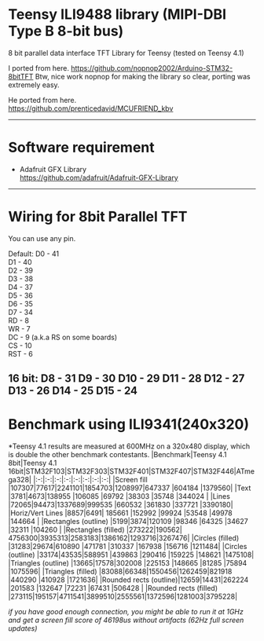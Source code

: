 # Teensy ILI9488 library (MIPI-DBI Type B 8-bit bus)
8 bit parallel data interface TFT Library for Teensy (tested on Teensy 4.1)

I ported from here.
https://github.com/nopnop2002/Arduino-STM32-8bitTFT
Btw, nice work nopnop for making the library so clear, porting was extremely easy.

He ported from here.   
https://github.com/prenticedavid/MCUFRIEND_kbv   

----

# Software requirement    

- Adafruit GFX Library   
https://github.com/adafruit/Adafruit-GFX-Library   

----

# Wiring for 8bit Parallel TFT   

You can use any pin.

Default:
D0 - 41\
D1 - 40\
D2 - 39\
D3 - 38\
D4 - 37\
D5 - 36\
D6 - 35\
D7 - 34\
RD - 8\
WR - 7\
DC - 9 (a.k.a RS on some boards)\
CS - 10\
RST - 6

16 bit:
D8 - 31
D9 - 30
D10 - 29
D11 - 28
D12 - 27
D13 - 26
D14 - 25
D15 - 24
----

# Benchmark using ILI9341(240x320)

\*Teensy 4.1 results are measured at 600MHz on a 320x480 display, which is double the other benchmark contestants.
|Benchmark|Teensy 4.1 8bit|Teensy 4.1 16bit|STM32F103|STM32F303|STM32F401|STM32F407|STM32F446|ATmega328|
|:-:|:-:|:-:|:-:|:-:|:-:|:-:|:-:|
|Screen fill            |107307|77617|2241101|1854703|1208997|647337 |604184 |1379560|
|Text                   |3781|4673|138955 |106085 |69792  |38303  |35748  |344024 |
|Lines                  |72065|94473|1337689|999535 |660532 |361830 |337721 |3390180|
|Horiz/Vert Lines       |8857|6491| 185661 |152992 |99924  |53548  |49978  |144664 |
|Rectangles (outline)   |5199|3874|120109 |98346  |64325  |34627  |32311  |104260 |
|Rectangles (filled)    |273222|190562| 4756300|3935313|2583183|1386162|1293716|3267476|
|Circles (filled)       |31283|29674|610890 |471781 |310337 |167938 |156716 |1211484|
|Circles (outline)      |33174|43535|588951 |439863 |290416 |159225 |148621 |1475108|
|Triangles (outline)    |13665|17578|302008 |225153 |148665 |81285  |75894  |1075596|
|Triangles (filled)     |83088|66348|1550456|1262459|821918 |440290 |410928 |1721636|
|Rounded rects (outline)|12659|14431|262224 |201583 |132647 |72231  |67431  |506428 |
|Rounded rects (filled) |273115|195157|4711541|3899510|2555561|1372596|1281003|3795228|

*if you have good enough connection, you might be able to run it at 1GHz and get a screen fill score of 46198us without artifacts (62Hz full screen updates)*